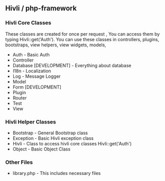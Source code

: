 ## Hivli / php-framework

### Hivli Core Classes
These classes are created for once per request , You can access them by typing Hivli::get('Auth'). You can use these classes in controllers, plugins, bootstraps, view helpers, view widgets, models, 

* Auth - Basic Auth
* Controller 
* Database [DEVELOPMENT] - Everything about database
* I18n - Localization 
* Log - Message Logger
* Model
* Form [DEVELOPMENT]
* Plugin
* Router
* Test
* View

### Hivli Helper Classes

* Bootstrap - General Bootstrap class
* Exception - Basic Hivli exception class
* Hivli - Class to access hivli core classes Hivli::get('Auth')
* Object - Basic Object Class

### Other Files
* library.php - This includes necessary files